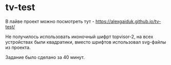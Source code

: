 # tv-test

В лайве проект можно посмотреть тут - https://alexgaiduk.github.io/tv-test/

Не получилось использовать иконочный шифрт topvisor-2, на всех устройствах были квадратики, вместо шрифтов использовал svg-файлы из проекта. 

Задание было сделано за 40 минут.
